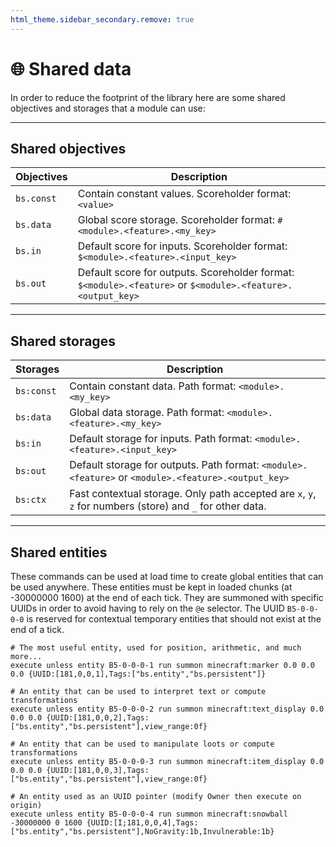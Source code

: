 ```yaml
---
html_theme.sidebar_secondary.remove: true
---
```


# 🌐 Shared data

In order to reduce the footprint of the library here are some shared objectives and storages that a module can use:

---

## Shared objectives

| Objectives | Description |
|------------|-------------|
| `bs.const` | Contain constant values. Scoreholder format: `<value>` |
| `bs.data` | Global score storage. Scoreholder format: `#<module>.<feature>.<my_key>` |
| `bs.in` | Default score for inputs. Scoreholder format: `$<module>.<feature>.<input_key>` |
| `bs.out` | Default score for outputs. Scoreholder format: `$<module>.<feature>` or `$<module>.<feature>.<output_key>` |

---

## Shared storages

| Storages | Description |
|----------|-------------|
| `bs:const` | Contain constant data. Path format: `<module>.<my_key>` |
| `bs:data` | Global data storage. Path format: `<module>.<feature>.<my_key>` |
| `bs:in` | Default storage for inputs. Path format: `<module>.<feature>.<input_key>` |
| `bs:out` | Default storage for outputs. Path format: `<module>.<feature>` or `<module>.<feature>.<output_key>` |
| `bs:ctx` | Fast contextual storage. Only path accepted are `x`, `y`, `z` for numbers (store) and `_` for other data. |

---

## Shared entities

These commands can be used at load time to create global entities that can be used anywhere. These entities must be kept in loaded chunks (at -30000000 1600) at the end of each tick. They are summoned with specific UUIDs in order to avoid having to rely on the `@e` selector. The UUID `B5-0-0-0-0` is reserved for contextual temporary entities that should not exist at the end of a tick.

```mcfunction
# The most useful entity, used for position, arithmetic, and much more...
execute unless entity B5-0-0-0-1 run summon minecraft:marker 0.0 0.0 0.0 {UUID:[181,0,0,1],Tags:["bs.entity","bs.persistent"]}

# An entity that can be used to interpret text or compute transformations
execute unless entity B5-0-0-0-2 run summon minecraft:text_display 0.0 0.0 0.0 {UUID:[181,0,0,2],Tags:["bs.entity","bs.persistent"],view_range:0f}

# An entity that can be used to manipulate loots or compute transformations
execute unless entity B5-0-0-0-3 run summon minecraft:item_display 0.0 0.0 0.0 {UUID:[181,0,0,3],Tags:["bs.entity","bs.persistent"],view_range:0f}

# An entity used as an UUID pointer (modify Owner then execute on origin)
execute unless entity B5-0-0-0-4 run summon minecraft:snowball -30000000 0 1600 {UUID:[I;181,0,0,4],Tags:["bs.entity","bs.persistent"],NoGravity:1b,Invulnerable:1b}

```


